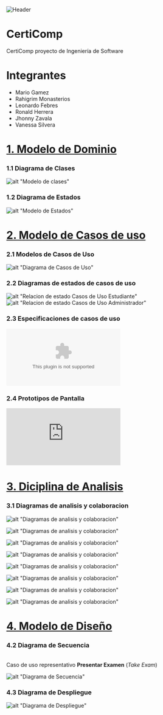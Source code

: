<img alt="Header" src="assets/certiComp-header.jpg">

# CertiComp

CertiComp proyecto de Ingeniería de Software

# Integrantes

- Mario Gamez
- Rahigrim Monasterios
- Leonardo Febres
- Ronald Herrera
- Jhonny Zavala
- Vanessa Silvera

# [1. Modelo de Dominio ](#1-Modelo-de-Dominio)

### **1.1 Diagrama de Clases**

![alt "Modelo de clases"](https://github.com/febres35/EdTech_IS/blob/main/docs/scenariosView/Modelo%20del%20Dominio/Diagrama%20de%20Clases.png)

### **1.2 Diagrama de Estados**

![alt "Modelo de Estados"](https://github.com/febres35/EdTech_IS/blob/main/docs/scenariosView/Modelo%20del%20Dominio/Diagrama%20de%20Estado.png)

# [2. Modelo de Casos de uso ](#2-Diciplina-de-Requisitos)

### **2.1 Modelos de Casos de Uso**

![alt "Diagrama de Casos de Uso"](https://github.com/febres35/EdTech_IS/blob/main/docs/scenariosView/Requisitos/Casos%20de%20Uso.png)

### **2.2 Diagramas de estados de casos de uso**

![alt "Relacion de estado Casos de Uso Estudiante"](https://github.com/febres35/EdTech_IS/blob/main/docs/scenariosView/Requisitos/Relaición%20de%20Estados%20de%20Casos%20de%20UsosEstudiante.png)
![alt "Relacion de estado Casos de Uso Administrador"](https://github.com/febres35/EdTech_IS/blob/main/docs/scenariosView/Requisitos/Relaición%20de%20Estados%20de%20Casos%20de%20UsosAdministrador.png)

### **2.3 Especificaciones de casos de uso**

![alt "Especificaciones de casos de uso"](https://github.com/febres35/EdTech_IS/blob/main/docs/scenariosView/Requisitos/Casos%20de%20usos.docx)

### **2.4 Prototipos de Pantalla**

![alt "Prototipos de Pantalla"](https://github.com/febres35/EdTech_IS/blob/main/docs/scenariosView/Requisitos/Esquemas%20de%20pantallas%20RETO%2010%20--.pdf)

# [3. Diciplina de Analisis](#3-Diciplina-de-Analisis)

### **3.1 Diagramas de analisis y colaboracion**

![alt "Diagramas de analisis y colaboracion"](https://github.com/febres35/EdTech_IS/blob/fe9f97f44038be0b05be1019572d63096ec34ff9/docs/logicalView/analysisView/diagramas%20de%20colaboracion/diagramaMVC1/Diagrama%20de%20colaboracion.png)

![alt "Diagramas de analisis y colaboracion"](https://github.com/febres35/EdTech_IS/blob/main/docs/logicalView/analysisView/diagramas%20de%20colaboracion/diagramaMVC2/Diagrama%20de%20colaboracion.png)

![alt "Diagramas de analisis y colaboracion"](https://github.com/febres35/EdTech_IS/blob/main/docs/logicalView/analysisView/diagramas%20de%20colaboracion/diagramaMVC3/Diagrama%20de%20colaboracion.png)

![alt "Diagramas de analisis y colaboracion"](https://github.com/febres35/EdTech_IS/blob/main/docs/logicalView/analysisView/diagramas%20de%20colaboracion/diagramaMVC4/Diagrama%20de%20colaboracion.png)

![alt "Diagramas de analisis y colaboracion"](https://github.com/febres35/EdTech_IS/blob/main/docs/logicalView/analysisView/diagramas%20de%20colaboracion/diagramaMVC5/Diagrama%20de%20colaboracion.png)

![alt "Diagramas de analisis y colaboracion"](https://github.com/febres35/EdTech_IS/blob/main/docs/logicalView/analysisView/diagramas%20de%20colaboracion/diagramaMVC6/Diagrama%20de%20colaboracion.png)

![alt "Diagramas de analisis y colaboracion"](https://github.com/febres35/EdTech_IS/blob/main/docs/logicalView/analysisView/diagramas%20de%20colaboracion/diagramaMVC7/Diagrama%20de%20colaboracion.png)

![alt "Diagramas de analisis y colaboracion"](https://github.com/febres35/EdTech_IS/blob/main/docs/logicalView/analysisView/diagramas%20de%20colaboracion/diagramaMVC8/Diagrama%20de%20colaboracion.png)

# [4. Modelo de Diseño ](#4.-Modelo-de-Diseño)

### **4.2 Diagrama de Secuencia**

<br>Caso de uso representativo **Presentar Examen** (_Take Exam_)<br>

![alt "Diagrama de Secuencia"](https://github.com/febres35/EdTech_IS/blob/main/sequenceDiagram/DesignSequenceDiagram.png)

### **4.3 Diagrama de Despliegue**

![alt "Diagrama de Despliegue"](https://github.com/febres35/EdTech_IS/blob/main/deployDiagram/Diagrama%20de%20despliegue.png)
